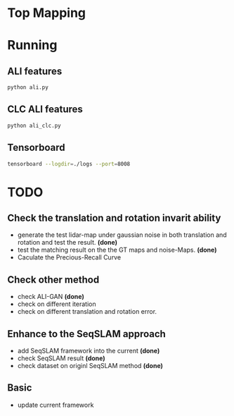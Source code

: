 # Top Mapping

# Running
## ALI features
```bash
python ali.py
```

## CLC ALI features
```bash
python ali_clc.py
```

## Tensorboard
```bash
tensorboard --logdir=./logs --port=8008
```

# TODO

## Check the translation and rotation invarit ability
* generate the test lidar-map under gaussian noise in both translation and rotation and test the result. **(done)**
* test the matching result on the the GT maps and noise-Maps. **(done)**
* Caculate the Precious-Recall Curve

## Check other method
* check ALI-GAN **(done)**
* check on different iteration
* check on different translation and rotation error.

## Enhance to the SeqSLAM approach
* add SeqSLAM framework into the current **(done)**
* check SeqSLAM result **(done)**
* check dataset on originl SeqSLAM method **(done)**

## Basic
* update current framework
